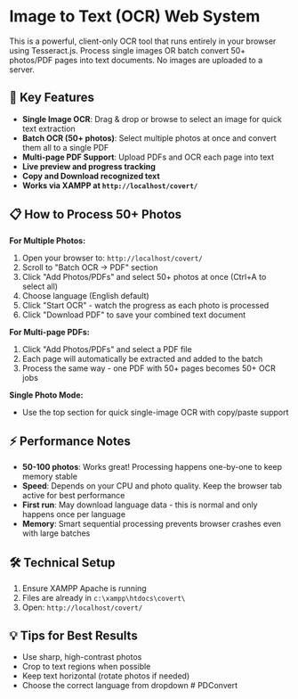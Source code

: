 # Image to Text (OCR) Web System

This is a powerful, client-only OCR tool that runs entirely in your browser using Tesseract.js. Process single images OR batch convert 50+ photos/PDF pages into text documents. No images are uploaded to a server.

## 🚀 Key Features
- **Single Image OCR**: Drag & drop or browse to select an image for quick text extraction
- **Batch OCR (50+ photos)**: Select multiple photos at once and convert them all to a single PDF
- **Multi-page PDF Support**: Upload PDFs and OCR each page into text
- **Live preview and progress tracking**
- **Copy and Download recognized text**
- **Works via XAMPP at `http://localhost/covert/`**

## 📋 How to Process 50+ Photos

**For Multiple Photos:**
1. Open your browser to: `http://localhost/covert/`
2. Scroll to "Batch OCR → PDF" section
3. Click "Add Photos/PDFs" and select 50+ photos at once (Ctrl+A to select all)
4. Choose language (English default)
5. Click "Start OCR" - watch the progress as each photo is processed
6. Click "Download PDF" to save your combined text document

**For Multi-page PDFs:**
1. Click "Add Photos/PDFs" and select a PDF file
2. Each page will automatically be extracted and added to the batch
3. Process the same way - one PDF with 50+ pages becomes 50+ OCR jobs

**Single Photo Mode:**
- Use the top section for quick single-image OCR with copy/paste support

## ⚡ Performance Notes

- **50-100 photos**: Works great! Processing happens one-by-one to keep memory stable
- **Speed**: Depends on your CPU and photo quality. Keep the browser tab active for best performance
- **First run**: May download language data - this is normal and only happens once per language
- **Memory**: Smart sequential processing prevents browser crashes even with large batches

## 🛠️ Technical Setup
1. Ensure XAMPP Apache is running
2. Files are already in `c:\xampp\htdocs\covert\`
3. Open: `http://localhost/covert/`

## 💡 Tips for Best Results
- Use sharp, high-contrast photos
- Crop to text regions when possible  
- Keep text horizontal (rotate photos if needed)
- Choose the correct language from dropdown
#   P D C o n v e r t  
 